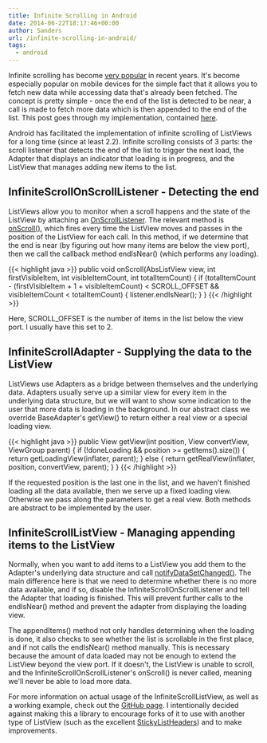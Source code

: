 ```yaml
---
title: Infinite Scrolling in Android
date: 2014-06-22T18:17:46+00:00
author: Sanders
url: /infinite-scrolling-in-android/
tags:
  - android
---
```

Infinite scrolling has become <a href="http://xkcd.com/1309/" target="_blank">very popular</a> in recent years. It's become especially popular on mobile devices for the simple fact that it allows you to fetch new data while accessing data that's already been fetched. The concept is pretty simple - once the end of the list is detected to be near, a call is made to fetch more data which is then appended to the end of the list. This post goes through my implementation, contained <a href="https://github.com/sedenardi/InfiniteScrollListView" target="_blank">here</a>.

Android has facilitated the implementation of infinite scrolling of ListViews for a long time (since at least 2.2). Infinite scrolling consists of 3 parts: the scroll listener that detects the end of the list to trigger the next load, the Adapter that displays an indicator that loading is in progress, and the ListView that manages adding new items to the list.

## InfiniteScrollOnScrollListener - Detecting the end

ListViews allow you to monitor when a scroll happens and the state of the ListView by attaching an <a href="http://developer.android.com/reference/android/widget/AbsListView.OnScrollListener.html" target="_blank">OnScrollListener</a>. The relevant method is <a href="http://developer.android.com/reference/android/widget/AbsListView.OnScrollListener.html#onScroll(android.widget.AbsListView, int, int, int)" target="_blank">onScroll()</a>, which fires every time the ListView moves and passes in the position of the ListView for each call. In this method, if we determine that the end is near (by figuring out how many items are below the view port), then we call the callback method endIsNear() (which performs any loading).

{{< highlight java >}}
public void onScroll(AbsListView view, int firstVisibleItem,
  int visibleItemCount, int totalItemCount) {
  if (totalItemCount - (firstVisibleItem + 1 + visibleItemCount) < SCROLL_OFFSET &&
    visibleItemCount < totalItemCount) {
    listener.endIsNear();
  }
}
{{< /highlight >}}

Here, SCROLL_OFFSET is the number of items in the list below the view port. I usually have this set to 2.

## InfiniteScrollAdapter - Supplying the data to the ListView

ListViews use Adapters as a bridge between themselves and the underlying data. Adapters usually serve up a similar view for every item in the underlying data structure, but we will want to show some indication to the user that more data is loading in the background. In our abstract class we override BaseAdapter's getView() to return either a real view or a special loading view.

{{< highlight java >}}
public View getView(int position, View convertView, ViewGroup parent) {
  if (!doneLoading && position >= getItems().size()) {
    return getLoadingView(inflater, parent);
  } else {
    return getRealView(inflater, position, convertView, parent);
  }
}
{{< /highlight >}}

If the requested position is the last one in the list, and we haven't finished loading all the data available, then we serve up a fixed loading view. Otherwise we pass along the parameters to get a real view. Both methods are abstract to be implemented by the user.

## InfiniteScrollListView - Managing appending items to the ListView

Normally, when you want to add items to a ListView you add them to the Adapter's underlying data structure and call <a href="http://developer.android.com/reference/android/widget/BaseAdapter.html#notifyDataSetChanged()" target="_blank">notifyDataSetChanged()</a>. The main difference here is that we need to determine whether there is no more data available, and if so, disable the InfiniteScrollOnScrollListener and tell the Adapter that loading is finished. This will prevent further calls to the endIsNear() method and prevent the adapter from displaying the loading view.

The appendItems() method not only handles determining when the loading is done, it also checks to see whether the list is scrollable in the first place, and if not calls the endIsNear() method manually. This is necessary because the amount of data loaded may not be enough to extend the ListView beyond the view port. If it doesn't, the ListView is unable to scroll, and the InfiniteScrollOnScrollListener's onScroll() is never called, meaning we'll never be able to load more data.

For more information on actual usage of the InfiniteScrollListView, as well as a working example, check out the <a href="https://github.com/sedenardi/InfiniteScrollListView" target="_blank">GitHub page</a>. I intentionally decided against making this a library to encourage forks of it to use with another type of ListView (such as the excellent <a href="https://github.com/emilsjolander/StickyListHeaders" target="_blank">StickyListHeaders</a>) and to make improvements.

